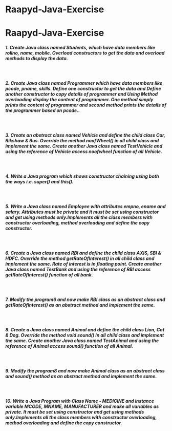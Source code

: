 # Raapyd-Java-Exercise

# Raapyd-Java-Exercise<br>

<h5>1. Create Java class named Students, which have data members like rollno, name, mobile. Overload constructors to get the data and overload methods to display the data.</h5><br>
<h5>2. Create Java class named Programmer which have data members like pcode, pname, skills. Define one constructor to get the data and Define another constructor to copy details of programmer and Using Method overloading display the content of programmer. One method simply prints the content of programmer and second method prints the details of the programmer based on pcode..</h5><br>
<h5>3. Create an abstract class named Vehicle and define the child class Car, Rikshaw & Bus. Override the method noofWheel() in all child class and implement the same. Create another Java class named TestVehicle and using the reference of Vehicle access noofwheel function of all Vehicle.</h5><br>
<h5>4. Write a Java program which shows constructor chaining using both the ways i.e. super() and this().</h5><br>
<h5>5. Write a Java class named Employee with attributes empno, ename and salary. Attributes must be private and it must be set using constructor and get using methods only.Implements all the class members with constructor overloading, method overloading and define the copy constructor.</h5><br>
<h5>6. Create a Java class named RBI and define the child class AXIS, SBI & HDFC. Override the method getRateOfInterest() in all child class and implement the same. Rate of interest is in floating point. Create another Java class named TestBank and using the reference of RBI access getRateOfInterest() function of all bank.</h5><br>
<h5>7. Modify the program6 and now make RBI class as an abstract class and getRateOfInterest() as an abstract method and implement the same.</h5><br>
<h5>8. Create a Java class named Animal and define the child class Lion, Cat & Dog. Override the method void sound() in all child class and implement the same. Create another Java class named TestAnimal and using the reference of Animal access sound() function of all Animal.</h5><br>
<h5>9. Modify the program8 and now make Animal class as an abstract class and sound() method as an abstract method and implement the same.</h5><br>
<h5>10. Write a Java Program with Class Name - MEDICINE and instance variable MCODE, MNAME, MANUFACTURER and make all variables as private. It must be set using constructor and get using methods only.Implements all the class members with constructor overloading, method overloading and define the copy constructor.</h5><br>
